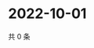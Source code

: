 # 2022-10-01

共 0 条

<!-- BEGIN WEIBO -->
<!-- 最后更新时间 Sat Oct 01 2022 07:01:56 GMT+0800 (China Standard Time) -->

<!-- END WEIBO -->

